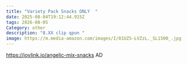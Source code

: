```yaml
---
title: "Variety Pack Snacks ONLY  "
date: 2025-08-04T19:12:44.915Z
tags: 2026-08-05
Category: other
description: "8.XX clip qpon "
image: https://m.media-amazon.com/images/I/81UZS-LVZzL._SL1500_.jpg
---
```

https://joylink.io/angelic-mix-snacks   AD